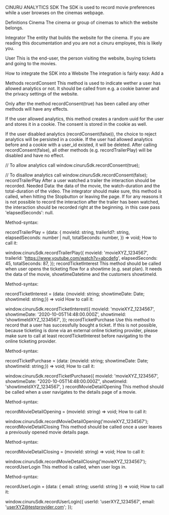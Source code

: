 CINURU ANALYTICS SDK
The SDK is used to record movie preferences while a user browses on the cinemas webpage.

Definitions
Cinema
The cinema or group of cinemas to which the website belongs.

Integrator
The entity that builds the website for the cinema. If you are reading this documentation and you are not a cinuru employee, this is likely you.

User
This is the end-user, the person visiting the website, buying tickets and going to the movies.

How to integrate the SDK into a Website
The integration is fairly easy: Add a <script> tag to the header of the website. This loads the sdk from the cinuru server and makes the SDKs methods available to your website.

Afterwards, call the appropriate methods to record interactions such as trailer plays or ticket purchases (explained in detail below).

Content
RouteTracker: If the user allowed analytics, the SDK automatically records all routes which the user visits when browsing through the customers-website.

Methods: In addition, the SDK adds a cinuruSdk-object to the window-object of the customer-website containing several methods. The methods help to send additional and more specific data regarding the user behaviour to the cinuru-database. This could be, for example a trailer play, or a ticket purchase. The methods have to be called by the website when the corresponding actions occur.

Implementation
1.) make sure CORS is allowed for the url of the customer in order for the cinuru-api to be called from the customers website 2.) add the following script tag to the header of your website

<script src='http://static.cinuru.com/public/website-sdk/sdk.js'></script>

Methods
recordConsent
This method is used to indicate wether a user has allowed analytics or not. It should be called from e.g. a cookie banner and the privacy settings of the website.

Only after the method recordConsent(true) has been called any other methods will have any effects.

If the user allowed analytics, this method creates a random uuid for the user and stores it in a cookie. The consent is stored in the cookie as well.

If the user disabled analytics (recordConsent(false)), the choice to reject analytics will be persisted in a cookie. If the user had allowed analytics before and a cookie with a user_id existed, it will be deleted. After calling recordConsent(false), all other methods (e.g. recordTrailerPlay) will be disabled and have no effect.

// To allow analytics call
window.cinuruSdk.recordConsent(true);

// To disallow analytics call
window.cinuruSdk.recordConsent(false);
recordTrailerPlay
After a user watched a trailer the interaction should be recorded. Needed Data: the data of the movie, the watch-duration and the total-duration of the video. The integrator should make sure, this method is called, when hitting the Stopbutton or leaving the page. If for any reasons it is not possible to record the interaction after the trailer has been watched, the interaction should be recorded right at the beginning. in this case pass 'elapsedSeconds': null.

Method-syntax:

recordTrailerPlay = (data: {
movieId: string,
trailerId?: string,
elapsedSeconds: number | null,
totalSeconds: number,
}) => void;
How to call it:

window.cinuruSdk.recordTrailerPlay({
movieId: 'movieXYZ_1234567',
trailerId: 'https://www.youtube.com/watch?v=abcdefg',
elapsedSeconds: 45,
totalSeconds: 87,
});
recordTicketInterest
This method should be called when user opens the ticketing flow for a showtime (e.g. seat plan). It needs the data of the movie, showtimeDatetime and the customers showtimeId.

Method-syntax:

recordTicketInterest = (data: {movieId: string; showtimeDate: Date; showtimeId: string;}) => void
How to call it:

window.cinuruSdk.recordTicketInterest({
movieId: 'movieXYZ_1234567',
showtimeDate: '2020-10-05T14:48:00.000Z',
showtimeId: 'showtimeIdXYZ_1234567',
});
recordTicketPurchase
Use this method to record that a user has successfully bought a ticket. If this is not possible, because ticketing is done via an external online ticketing provider, please make sure to call at least recordTicketInterest before navigating to the online ticketing provider.

Method-syntax:

recordTicketPurchase = (data: {movieId: string; showtimeDate: Date; showtimeId: string;}) => void;
How to call it:

window.cinuruSdk.recordTicketPurchase({
movieId: 'movieXYZ_1234567',
showtimeDate: "2020-10-05T14:48:00.000Z",
showtimeId: 'showtimeIdXYZ_1234567',
}
recordMovieDetailOpening
This method should be called when a user navigates to the details page of a movie.

Method-syntax:

recordMovieDetailOpening = (movieId: string) => void;
How to call it:

window.cinuruSdk.recordMovieDetailOpening('movieXYZ_1234567');
recordMovieDetailClosing
This method should be called once a user leaves a previously opened movie details page.

Method-syntax:

recordMovieDetailClosing = (movieId: string) => void;
How to call it:

window.cinuruSdk.recordMovieDetailClosing('movieXYZ_1234567');
recordUserLogin
This method is called, when user logs in.

Method-syntax:

recordUserLogin = (data: { email: string; userId: string }) => void;
How to call it:

window.cinuruSdk.recordUserLogin({
userId: 'userXYZ_1234567',
email: 'userXYZ@testprovider.com';
});
